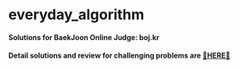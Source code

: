 # everyday_algorithm
#### Solutions for BaekJoon Online Judge: boj.kr
#### Detail solutions and review for challenging problems are [🌟HERE🌟](https://blog.naver.com/dbsgp535)
